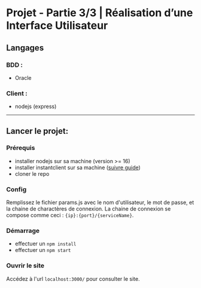 # Projet - Partie 3/3 | Réalisation d’une Interface Utilisateur

## Langages

### BDD :
- Oracle

### Client :
- nodejs (express)

----
## Lancer le projet:

### Prérequis 

- installer nodejs sur sa machine (version >= 16)
- installer instantclient sur sa machine ([suivre guide](https://oracle.github.io/node-oracledb/INSTALL.html#instzip))
- cloner le repo

### Config 

Remplissez le fichier params.js avec le nom d'utilisateur, le mot de passe, et la chaine de charactères de connexion.
La chaine de connexion se compose comme ceci : `{ip}:{port}/{serviceName}`.


### Démarrage

- effectuer un `npm install`
- effectuer un `npm start`

### Ouvrir le site

Accédez à l'url `localhost:3000/` pour consulter le site.
